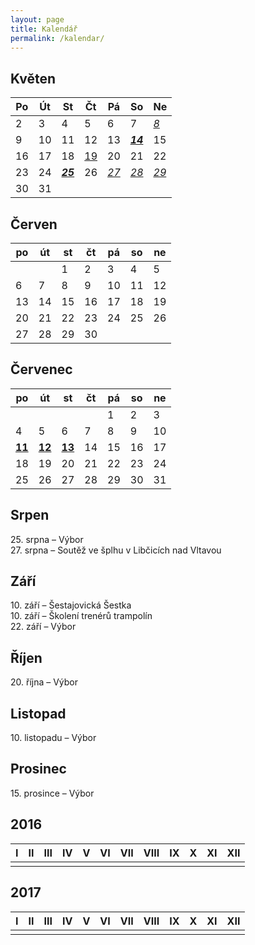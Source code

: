 ```yaml
---
layout: page
title: Kalendář
permalink: /kalendar/
---
```


## Květen

| Po | Út |         St        |      Čt     |       Pá      |         So        |       Ne      |
|----|----|-------------------|-------------|---------------|-------------------|---------------|
|  2 |  3 | 4                 | 5           | 6             | 7                 | _[8][05-08]_  |
|  9 | 10 | 11                | 12          | 13            | _[**14**][05-14]_ | 15            |
| 16 | 17 | 18                | [19][05-19] | 20            | 21                | 22            |
| 23 | 24 | _[**25**][05-25]_ | 26          | [_27_][05-27] | [_28_][05-28]     | [_29_][05-29] |
| 30 | 31 |                   |             |               |                   |               |

[05-08]: # "8. května – Kladení věnců"
[05-14]: # "14. května – Sportovní dopoledne"
[05-19]: # "19. května – Výbor"
[05-25]: # "25. května – Mimořádná valná hromada"
[05-27]: # "27. – 29. května – U nás v Sokole"
[05-28]: # "27. – 29. května – U nás v Sokole"
[05-29]: # "27. – 29. května – U nás v Sokole"

## Červen

| po | út | st | čt | pá | so | ne |
|----|----|----|----|----|----|----|
|    |    | 1  | 2  | 3  | 4  | 5  |
| 6  | 7  | 8  | 9  | 10 | 11 | 12 |
| 13 | 14 | 15 | 16 | 17 | 18 | 19 |
| 20 | 21 | 22 | 23 | 24 | 25 | 26 |
| 27 | 28 | 29 | 30 |    |    |    |

## Červenec

|       po      |       út      |       st      | čt | pá | so | ne |
|---------------|---------------|---------------|----|----|----|----|
|               |               |               |    |  1 |  2 |  3 |
| 4             | 5             | 6             |  7 |  8 |  9 | 10 |
| [**11**][07a] | [**12**][07a] | [**13**][07a] | 14 | 15 | 16 | 17 |
| 18            | 19            | 20            | 21 | 22 | 23 | 24 |
| 25            | 26            | 27            | 28 | 29 | 30 | 31 |

[07a]: # "Letní soustředění"

## Srpen

25\. srpna – Výbor  
27\. srpna – Soutěž ve šplhu v Libčicích nad Vltavou

## Září

10\. září – Šestajovická Šestka  
10\. září – Školení trenérů trampolín  
22\. září – Výbor

## Říjen

20\. října – Výbor

## Listopad

10\. listopadu – Výbor

## Prosinec

15\. prosince – Výbor

## 2016

| I | II | III | IV | V | VI | VII | VIII | IX | X | XI | XII |
|---|----|-----|----|---|----|-----|------|----|---|----|-----|
|   |    |     |    |   |    |     |      |    |   |    |     |

## 2017

| I | II | III | IV | V | VI | VII | VIII | IX | X | XI | XII |
|---|----|-----|----|---|----|-----|------|----|---|----|-----|
|   |    |     |    |   |    |     |      |    |   |    |     |

[//]: # "http://www.timeanddate.com/calendar/custom.html?year=2016&country=3&cols=0&lang=cs&hol=0&cdt=1&holm=1&typ=0&display=3&df=1"